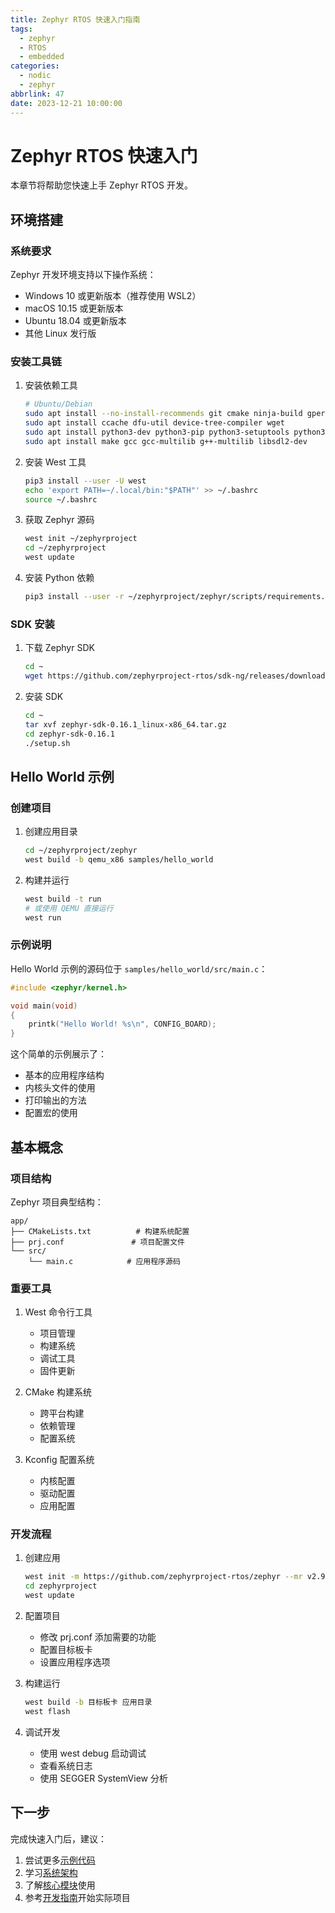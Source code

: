 ```yaml
---
title: Zephyr RTOS 快速入门指南
tags: 
  - zephyr
  - RTOS
  - embedded
categories: 
  - nodic
  - zephyr
abbrlink: 47
date: 2023-12-21 10:00:00
---
```

# Zephyr RTOS 快速入门

本章节将帮助您快速上手 Zephyr RTOS 开发。

## 环境搭建

### 系统要求

Zephyr 开发环境支持以下操作系统：
- Windows 10 或更新版本（推荐使用 WSL2）
- macOS 10.15 或更新版本
- Ubuntu 18.04 或更新版本
- 其他 Linux 发行版

### 安装工具链

1. 安装依赖工具
   ```bash
   # Ubuntu/Debian
   sudo apt install --no-install-recommends git cmake ninja-build gperf
   sudo apt install ccache dfu-util device-tree-compiler wget
   sudo apt install python3-dev python3-pip python3-setuptools python3-tk python3-wheel xz-utils file
   sudo apt install make gcc gcc-multilib g++-multilib libsdl2-dev
   ```

2. 安装 West 工具
   ```bash
   pip3 install --user -U west
   echo 'export PATH=~/.local/bin:"$PATH"' >> ~/.bashrc
   source ~/.bashrc
   ```

3. 获取 Zephyr 源码
   ```bash
   west init ~/zephyrproject
   cd ~/zephyrproject
   west update
   ```

4. 安装 Python 依赖
   ```bash
   pip3 install --user -r ~/zephyrproject/zephyr/scripts/requirements.txt
   ```

### SDK 安装

1. 下载 Zephyr SDK
   ```bash
   cd ~
   wget https://github.com/zephyrproject-rtos/sdk-ng/releases/download/v0.16.1/zephyr-sdk-0.16.1_linux-x86_64.tar.gz
   ```

2. 安装 SDK
   ```bash
   cd ~
   tar xvf zephyr-sdk-0.16.1_linux-x86_64.tar.gz
   cd zephyr-sdk-0.16.1
   ./setup.sh
   ```

## Hello World 示例

### 创建项目

1. 创建应用目录
   ```bash
   cd ~/zephyrproject/zephyr
   west build -b qemu_x86 samples/hello_world
   ```

2. 构建并运行
   ```bash
   west build -t run
   # 或使用 QEMU 直接运行
   west run
   ```

### 示例说明

Hello World 示例的源码位于 `samples/hello_world/src/main.c`：

```c
#include <zephyr/kernel.h>

void main(void)
{
    printk("Hello World! %s\n", CONFIG_BOARD);
}
```

这个简单的示例展示了：
- 基本的应用程序结构
- 内核头文件的使用
- 打印输出的方法
- 配置宏的使用

## 基本概念

### 项目结构

Zephyr 项目典型结构：
```
app/
├── CMakeLists.txt          # 构建系统配置
├── prj.conf               # 项目配置文件
└── src/
    └── main.c            # 应用程序源码
```

### 重要工具

1. West 命令行工具
   - 项目管理
   - 构建系统
   - 调试工具
   - 固件更新

2. CMake 构建系统
   - 跨平台构建
   - 依赖管理
   - 配置系统

3. Kconfig 配置系统
   - 内核配置
   - 驱动配置
   - 应用配置

### 开发流程

1. 创建应用
   ```bash
   west init -m https://github.com/zephyrproject-rtos/zephyr --mr v2.9.1 zephyrproject
   cd zephyrproject
   west update
   ```

2. 配置项目
   - 修改 prj.conf 添加需要的功能
   - 配置目标板卡
   - 设置应用程序选项

3. 构建运行
   ```bash
   west build -b 目标板卡 应用目录
   west flash
   ```

4. 调试开发
   - 使用 west debug 启动调试
   - 查看系统日志
   - 使用 SEGGER SystemView 分析

## 下一步

完成快速入门后，建议：
1. 尝试更多[示例代码](/nodic/zephyr/examples/README)
2. 学习[系统架构](/nodic/zephyr/architecture/README)
3. 了解[核心模块](/nodic/zephyr/core/README)使用
4. 参考[开发指南](/nodic/zephyr/development/README)开始实际项目